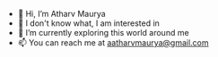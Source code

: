 - 👋 Hi, I’m Atharv Maurya
- 👀 I don't know what, I am interested in
- 🌱 I’m currently exploring this world around me
- 📫 You can reach me at aatharvmaurya@gmail.com

<!---
atharvmaurya/atharvmaurya is a ✨ special ✨ repository because its `README.md` (this file) appears on your GitHub profile.
You can click the Preview link to take a look at your changes.
--->
